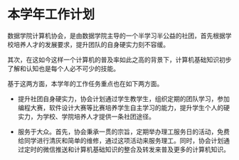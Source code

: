 # 本学年工作计划

数据学院计算机协会，是由数据学院主导的一个半学习半公益的社团，首先根据学校培养人才的发展要求，提升团队的自身硬实力刻不容缓。

其次，在这如今这样一个计算机的普及率如此之高的背景下，计算机基础知识初步了解和认知也是每个人必不可少的技能。

基于这两方面，本学年的工作任务重点也在如下两方面。

- 提升社团自身硬实力，协会计划通过学生教学生，组织定期的团队学习，参加编程大赛，软件设计大赛等比赛培养学生自主学习的能力，提升学生个人的硬实力，为学校、学院培养人才提供一条社团途径。

- 服务于大众。首先，协会秉承一贯的宗旨，定期举办理工服务日的活动，免费给同学进行清灰和简单的维修，通过这项活动来服务理工。同时，协会计划通过定时的微信推送和计算机基础知识的整合及转发来普及更多的计算机知识。
